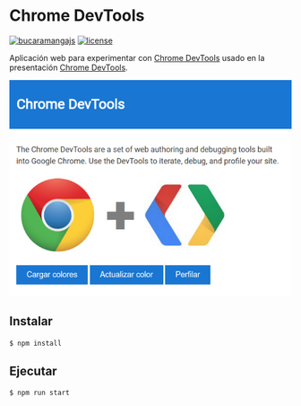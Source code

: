 # Chrome DevTools

[![bucaramangajs](https://img.shields.io/badge/bucaramangajs-project-009bd4.svg)](http://meetup.com/BucaramangaJS)
[![license](https://img.shields.io/github/license/bucaramangajs/chat.svg?maxAge=2592000)](./LICENSE)

Aplicación web para experimentar con [Chrome DevTools](https://developers.google.com/web/tools/chrome-devtools/)
usado en la presentación [Chrome DevTools](romelperez.com/charlas/chrome-devtools).

![Screenshot](./screenshot.png)

## Instalar

```bash
$ npm install
```

## Ejecutar

```bash
$ npm run start
```
